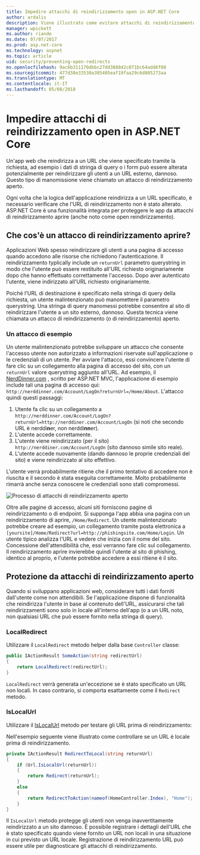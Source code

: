 ```yaml
---
title: Impedire attacchi di reindirizzamento open in ASP.NET Core
author: ardalis
description: Viene illustrato come evitare attacchi di reindirizzamento aprire un'applicazione ASP.NET di base
manager: wpickett
ms.author: riande
ms.date: 07/07/2017
ms.prod: asp.net-core
ms.technology: aspnet
ms.topic: article
uid: security/preventing-open-redirects
ms.openlocfilehash: 9ac6b311170dbbc27dd388842c071bc64add6f08
ms.sourcegitcommit: 477d38e33530a305405eaf19faa29c6d805273aa
ms.translationtype: MT
ms.contentlocale: it-IT
ms.lasthandoff: 05/08/2018
---
```

# <a name="prevent-open-redirect-attacks-in-aspnet-core"></a>Impedire attacchi di reindirizzamento open in ASP.NET Core

Un'app web che reindirizza a un URL che viene specificato tramite la richiesta, ad esempio i dati di stringa di query o i form può essere alterata potenzialmente per reindirizzare gli utenti a un URL esterno, dannoso. Questo tipo di manomissione viene chiamato un attacco di reindirizzamento aperto.

Ogni volta che la logica dell'applicazione reindirizza a un URL specificato, è necessario verificare che l'URL di reindirizzamento non è stato alterato. ASP.NET Core è una funzionalità integrata per proteggere le app da attacchi di reindirizzamento aprire (anche noto come open reindirizzamento).

## <a name="what-is-an-open-redirect-attack"></a>Che cos'è un attacco di reindirizzamento aprire?

Applicazioni Web spesso reindirizzare gli utenti a una pagina di accesso quando accedono alle risorse che richiedono l'autenticazione. Il reindirizzamento typlically include un `returnUrl` parametro querystring in modo che l'utente può essere restituito all'URL richiesto originariamente dopo che hanno effettuato correttamente l'accesso. Dopo aver autenticato l'utente, viene indirizzato all'URL richiesto originariamente.

Poiché l'URL di destinazione è specificato nella stringa di query della richiesta, un utente malintenzionato può manomettere il parametro querystring. Una stringa di query manomessi potrebbe consentire al sito di reindirizzare l'utente a un sito esterno, dannoso. Questa tecnica viene chiamata un attacco di reindirizzamento (o di reindirizzamento) aperto.

### <a name="an-example-attack"></a>Un attacco di esempio

Un utente malintenzionato potrebbe sviluppare un attacco che consente l'accesso utente non autorizzato a informazioni riservate sull'applicazione o le credenziali di un utente. Per avviare l'attacco, essi convincere l'utente di fare clic su un collegamento alla pagina di accesso del sito, con un `returnUrl` valore querystring aggiunto all'URL. Ad esempio, il [NerdDinner.com](http://nerddinner.com) , scritto per ASP.NET MVC, l'applicazione di esempio include tali una pagina di accesso qui: `http://nerddinner.com/Account/LogOn?returnUrl=/Home/About`. L'attacco quindi questi passaggi:

1. Utente fa clic su un collegamento a `http://nerddinner.com/Account/LogOn?returnUrl=http://nerddiner.com/Account/LogOn` (si noti che secondo URL è nerddi**n**er, non nerddi**nn**er).
2. L'utente accede correttamente.
3. L'utente viene reindirizzato (per il sito) `http://nerddiner.com/Account/LogOn` (sito dannoso simile sito reale).
4. L'utente accede nuovamente (dando dannoso le proprie credenziali del sito) e viene reindirizzato al sito effettivo.

L'utente verrà probabilmente ritiene che il primo tentativo di accedere non è riuscita e il secondo è stata eseguita correttamente. Molto probabilmente rimarrà anche senza conoscere le credenziali sono stati compromessi.

![Processo di attacchi di reindirizzamento aperto](preventing-open-redirects/_static/open-redirection-attack-process.png)

Oltre alle pagine di accesso, alcuni siti forniscono pagine di reindirizzamento o di endpoint. Si supponga l'app abbia una pagina con un reindirizzamento di aprire, `/Home/Redirect`. Un utente malintenzionato potrebbe creare ad esempio, un collegamento tramite posta elettronica a `[yoursite]/Home/Redirect?url=http://phishingsite.com/Home/Login`. Un utente tipico analizza l'URL e vedere che inizia con il nome del sito. Concessione dell'attendibilità che, essi verranno fare clic sul collegamento. Il reindirizzamento aprire invierebbe quindi l'utente al sito di phishing, identico al proprio, e l'utente potrebbe accedere a essi ritiene è il sito.

## <a name="protecting-against-open-redirect-attacks"></a>Protezione da attacchi di reindirizzamento aperto

Quando si sviluppano applicazioni web, considerare tutti i dati forniti dall'utente come non attendibili. Se l'applicazione dispone di funzionalità che reindirizza l'utente in base al contenuto dell'URL, assicurarsi che tali reindirizzamenti sono solo in locale all'interno dell'app (o a un URL noto, non qualsiasi URL che può essere fornito nella stringa di query).

### <a name="localredirect"></a>LocalRedirect

Utilizzare il `LocalRedirect` metodo helper dalla base `Controller` classe:

```csharp
public IActionResult SomeAction(string redirectUrl)
{
    return LocalRedirect(redirectUrl);
}
```

`LocalRedirect` verrà generata un'eccezione se è stato specificato un URL non locali. In caso contrario, si comporta esattamente come il `Redirect` metodo.

### <a name="islocalurl"></a>IsLocalUrl

Utilizzare il [IsLocalUrl](/dotnet/api/Microsoft.AspNetCore.Mvc.IUrlHelper?view=aspnetcore-2.0#Microsoft_AspNetCore_Mvc_IUrlHelper_IsLocalUrl_System_String_) metodo per testare gli URL prima di reindirizzamento:

Nell'esempio seguente viene illustrato come controllare se un URL è locale prima di reindirizzamento.

```csharp
private IActionResult RedirectToLocal(string returnUrl)
{
    if (Url.IsLocalUrl(returnUrl))
    {
        return Redirect(returnUrl);
    }
    else
    {
        return RedirectToAction(nameof(HomeController.Index), "Home");
    }
}
```

Il `IsLocalUrl` metodo protegge gli utenti non venga inavvertitamente reindirizzato a un sito dannoso. È possibile registrare i dettagli dell'URL che è stato specificato quando viene fornito un URL non locali in una situazione in cui previsto un URL locale. Registrazione di reindirizzamento URL può essere utile per diagnosticare gli attacchi di reindirizzamento.
